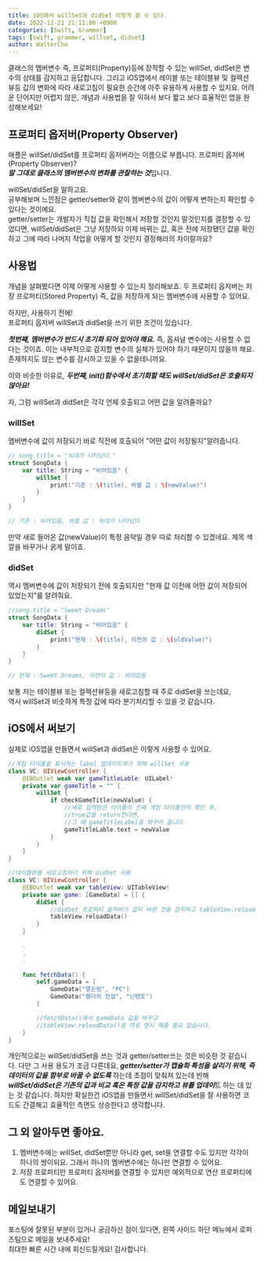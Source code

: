 ```yaml
---
title: iOS에서 willSet과 didSet 이렇게 쓸 수 있다.
date: 2022-11-21 21:11:00 +0900
categories: [Swift, Grammer]
tags: [swift, grammer, willset, didset]
author: WalterCho
---
```


클래스의 멤버변수 즉, 프로퍼티(Property)등에 장착할 수 있는 willSet, didSet은 변수의 상태를 감지하고 응답합니다. 그리고 iOS앱에서 레이블 또는 테이블뷰 및 컬렉션뷰등 값의 변화에 따라 새로고침이 필요한 순간에 아주 유용하게 사용할 수 있지요. 어려운 단어지만 어렵지 않은, 개념과 사용법을 잘 익혀서 보다 짧고 보다 효율적인 앱을 완성해보세요!

## 프로퍼티 옵저버(Property Observer)
애플은 willSet/didSet를 프로퍼티 옵저버라는 이름으로 부릅니다. 프로퍼티 옵저버(Property Observer)?<br>
***말 그대로 클래스의 멤버변수의 변화를 관찰하는 것***입니다.

willSet/didSet을 말하고요.<br>
공부해보며 느낀점은 getter/setter와 같이 멤버변수의 값이 어떻게 변하는지 확인할 수 있다는 것이에요. <br>
getter/setter는 개발자가 직접 값을 확인해서 저장할 것인지 말것인지를 결정할 수 있었다면, willSet/didSet은 그냥 저장하되 이제 바뀌는 값, 혹은 전에 저장됐던 값을 확인하고 그에 따라 나머지 작업을 어떻게 할 것인지 결정해라의 차이랄까요?

## 사용법
개념을 살펴봤다면 이제 어떻게 사용할 수 있는지 정리해보죠.
두 프로퍼티 옵저버는 저장 프로퍼티(Stored Property) 즉, 값을 저장하게 되는 멤버변수에 사용할 수 있어요.

하지만, 사용하기 전에!<br>
프로퍼티 옵저버 willSet과 didSet을 쓰기 위한 조건이 있습니다.

***첫번째, 멤버변수가 반드시 초기화 되어 있어야 해요.*** 즉, 옵셔널 변수에는 사용할 수 없다는 것이죠.
이는 내부적으로 감지할 변수의 실체가 있어야 하기 때문이지 않을까 해요. 존재하지도 않는 변수를 감시하고 있을 수 없을테니까요.

이와 비슷한 이유로, ***두번째, init()함수에서 초기화할 때도 willSet/didSet은 호출되지 않아요!***

자, 그럼 willSet과 didSet은 각각 언제 호출되고 어떤 값을 알려줄까요?

### willSet
멤버변수에 값이 저장되기 바로 직전에 호출되어 "어떤 값이 저장될지"알려줍니다.
```swift
// song.title = "늑대가 나타났다."
struct SongData {
    var title: String = "비어있음" {
        willSet {
            print("기존 : \(title), 바뀔 값 : \(newValue)")
        }
    }
}

// 기존 : 비어있음, 바뀔 값 : 늑대가 나타났다
```

만약 새로 들어온 값(newValue)이 특정 음악일 경우 따로 처리할 수 있겠네요.
제목 색깔을 바꾸거나 굵게 말이죠.

### didSet
역시 멤버변수에 값이 저장되기 전에 호출되지만 "현재 값 이전에 어떤 값이 저장되어 있었는지"를 알려줘요.
```swift
//song.title = "Sweet Dreams"
struct SongData {
    var title: String = "비어있음" {
        didSet {
            print("현재 : \(title), 이전의 값 : \(oldValue)")
        }
    }
}

// 현재 : Sweet Dreams, 이전의 값 : 비어있음
```

보통 저는 테이블뷰 또는 컬렉션뷰등을 새로고침할 때 주로 didSet을 쓰는데요,<br>
역시 willSet과 비슷하게 특정 값에 따라 분기처리할 수 있을 것 같습니다.

## iOS에서 써보기
<!-- 여기에 영상을 한번 넣어봐??? -->
실제로 iOS앱을 만들면서 willSet과 didSet은 이렇게 사용할 수 있어요.<br>

```swift
//게임 타이틀을 표시하는 label 업데이트하기 위해 willSet 사용
class VC: UIViewController {
    @IBOutlet weak var gameTitleLable: UILabel!
    private var gameTitle = "" {
        willSet {
            if checkGameTitle(newValue) {
                //새로 입력받은 타이틀이 진짜 게임 타이틀인지 확인 후,
                //true값을 return한다면,
                //그 때 gameTitleLabel을 바꾸어 줍니다.
                gameTitleLable.text = newValue
            }
        }
    }
}

//테이블뷰를 새로고침하기 위해 didSet 사용
class VC: UIViewController {
    @IBOutlet weak var tableView: UITableView!
    private var game: [GameData] = [] {
        didSet {
            //didSet 프로퍼티 옵저버가 값이 바뀐 것을 감지하고 tableView.reload()를 수행합니다.
            tableView.reloadData()
        }
    }
    
    .
    .
    .

    func fetchData() {
        self.gameData = [
            GameData("엘든링", "PC")
            GameData("젤다의 전설", "닌텐도")
        ]

        //fetchData()에서 gameData 값을 바꾸고
        //tableView.reloadData()을 따로 명시 해줄 필요 없습니다.
    }
}
```

개인적으로는 willSet/didSet을 쓰는 것과 getter/setter쓰는 것은 비슷한 것 같습니다. 다만 그 사용 용도가 조금 다른데요, ***getter/setter가 캡슐화 특성을 살리기 위해, 즉 데이터의 값을 함부로 바꿀 수 없도록*** 하는데 초점이 맞춰져 있는데 반해 ***willSet/didSet은 기존의 값과 비교 혹은 특정 값을 감지하고 뷰를 업데이***트 하는 데 있는 것 같습니다. 하지만 확실한건 iOS앱을 만들면서 willSet/didSet을 잘 사용하면 코드도 간결해고 효율적인 측면도 상승한다고 생각합니다.

## 그 외 알아두면 좋아요.
1. 멤버변수에는 willSet, didSet뿐만 아니라 get, set을 연결할 수도 있지만 각각이 하나의 쌍이되요. 그래서 하나의 멤버변수에는 하나만 연결할 수 있어요.
2. 저장 프로퍼티만 프로퍼티 옵저버를 연결할 수 있지만 예외적으로 연산 프로퍼티에도 연결할 수 있어요.

## 메일보내기
포스팅에 잘못된 부분이 있거나 궁금하신 점이 있다면, 왼쪽 사이드 하단 메뉴에서 로퍼즈팀으로 메일을 보내주세요!<br>
최대한 빠른 시간 내에 회신드릴게요! 감사합니다.